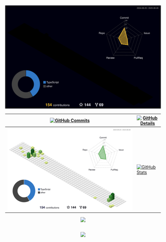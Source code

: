 


  ![Status](./profile-3d-contrib/profile-night-rainbow.svg)
  

  
 | [![GitHub Commits](http://github-profile-summary-cards.vercel.app/api/cards/productive-time?username=murilo1of1&theme=dracula&utcOffset=-3)](https://github.com/vn7n24fzkq/github-profile-summary-cards) | [![GitHub Details](http://github-profile-summary-cards.vercel.app/api/cards/profile-details?username=murilo1of1&theme=dracula)](https://github.com/vn7n24fzkq/github-profile-summary-cards) |  
 | ----------- | ----------- |
 | ![GitHub Contribution Grid](./profile-3d-contrib/profile-green-animate.svg) | [![GitHub Stats](http://github-profile-summary-cards.vercel.app/api/cards/stats?username=murilo1of1&theme=dracula)](https://github.com/vn7n24fzkq/github-profile-summary-cards) |


 
  <div align="center" >
<a href="https://skillicons.dev"   >
  <img src="https://skillicons.dev/icons?i=git,vscode,javascript,typescript,java,python,cpp,css,html,react,next,tailwind,sass,nodejs,express,nest,docker,figma,github,jest,materialui,linux,postman,styledcomponents,vercel,vite,bootstrap,mongodb,postgres,discord,linkedin,instagram" />
</a>
  <br />

  </div>

 
##
   <div align="center" >
     <img src="https://github-profile-trophy.vercel.app/?username=murilo1of1&row=1&column=6&theme=dracula&margin-w=15&margin-h=15"/>
  </div>
  
 






 
  
  

  


